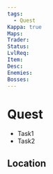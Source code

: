 ```yaml
---
tags:
  - Quest
Kappa: true
Maps: 
Trader: 
Status: 
LvlReq: 
Item: 
Desc: 
Enemies: 
Bosses:
---
```

# Quest

* Task1
* Task2
## Location

